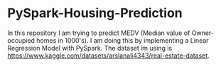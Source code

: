 # PySpark-Housing-Prediction
In this repository I am trying to predict MEDV (Median value of Owner-occupied homes in 1000's). I am doing this by implementing a Linear Regression Model with PySpark. The dataset im using is https://www.kaggle.com/datasets/arslanali4343/real-estate-dataset.
